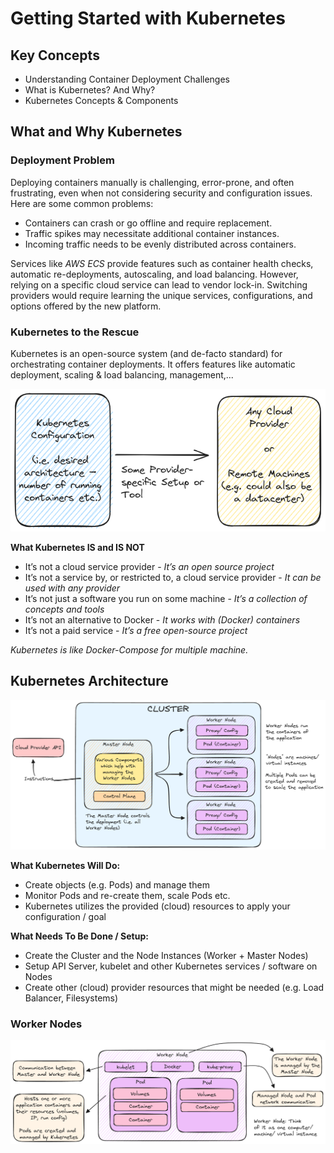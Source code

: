 # Getting Started with Kubernetes

## Key Concepts

- Understanding Container Deployment Challenges
- What is Kubernetes? And Why?
- Kubernetes Concepts & Components

## What and Why Kubernetes

### Deployment Problem

Deploying containers manually is challenging, error-prone, and often frustrating, even when not considering security and configuration issues. Here are some common problems:

- Containers can crash or go offline and require replacement.
- Traffic spikes may necessitate additional container instances.
- Incoming traffic needs to be evenly distributed across containers.

Services like _AWS ECS_ provide features such as container health checks, automatic re-deployments, autoscaling, and load balancing. However, relying on a specific cloud service can lead to vendor lock-in. Switching providers would require learning the unique services, configurations, and options offered by the new platform.

### Kubernetes to the Rescue

Kubernetes is an open-source system (and de-facto standard) for orchestrating container deployments. It offers features like automatic deployment, scaling & load balancing, management,...

![why k8s](./docs/why-k8s.excalidraw.png)

**What Kubernetes IS and IS NOT**<br />

- It’s not a cloud service provider - _It’s an open source project_
- It’s not a service by, or restricted to, a cloud service provider - _It can be used with any provider_
- It’s not just a software you run on some machine - _It’s a collection of concepts and tools_
- It’s not an alternative to Docker - _It works with (Docker) containers_
- It’s not a paid service - _It’s a free open-source project_

_Kubernetes is like Docker-Compose for multiple machine._

## Kubernetes Architecture

![core concepts](./docs/core-concepts.excalidraw.png)

**What Kubernetes Will Do:**<br />

- Create objects (e.g. Pods) and manage them
- Monitor Pods and re-create them, scale Pods etc.
- Kubernetes utilizes the provided (cloud) resources to apply your configuration / goal

**What Needs To Be Done / Setup:**<br >

- Create the Cluster and the Node Instances (Worker + Master Nodes)
- Setup API Server, kubelet and other Kubernetes services / software on Nodes
- Create other (cloud) provider resources that might be needed (e.g. Load Balancer, Filesystems)

### Worker Nodes

![worker nodes](./docs/worker-nodes.excalidraw.png)
